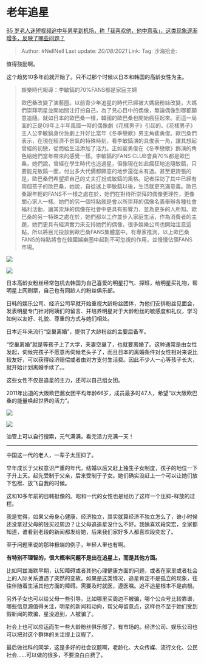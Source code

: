 # 老年追星

[85 岁老人迷短视频追中年男星到机场，称「我喜欢他，他中意我」，这类现象逐渐增多，反映了哪些问题？](https://www.zhihu.com/question/426683956/answer/1536416590)

> Author: #NellNell
> Last update: *20/08/2021*
> Link:
> Tag:
> 沙海拾金:

值得鼓励啊。

这个趋势10多年前就开始了。只不过那个时候以日本和韩国的高龄女性为主。

> 娛樂時代報導：李敏鎬的70%FANS都是家庭主婦
>
> 歐巴桑改變了演藝圈。以前青少年追星的時代已經被大媽級粉絲改變，大媽們崇拜明星並開始關注打扮自己，為了見心目中的偶像，無論偶像到哪都願意追隨。就如日本的歐巴桑一樣，韓國的歐巴桑也開始瘋狂起來。而這一局面的正是09年上半年風靡一時的偶像劇《花樣男子》引起的。《花樣男子》主人公李敏鎬身份急劇上升好比當年《冬季戀歌》男主角裴勇俊。歐巴桑們表示，在現在經濟不景氣的特殊時刻，看李敏鎬演的具俊表一角，讓其想起曾經的初戀，從而給生活添加了活力。正如裴勇俊在《冬季戀歌》飾演的角色給她們當年帶來的感覺一樣。李敏鎬的FANS CLUB會員70%都是歐巴桑，她們說，曾經在學生時代也追過星，但像現在如此瘋狂地追隨敏鎬，只要能見敏鎬一面，付出多大代價都願意的地步還從未有過。甚至更誇張的是，歐巴桑們希望把自己的丈夫打扮成敏鎬的風格。記者採訪了其中已經有兩個孩子的歐巴桑，她說，自從迷上李敏鎬以後，生活就更充滿意義。歐巴桑跟年輕的FANS不一樣之處在於，她們在對待所崇拜的偶像更理性，更像關心家人一樣。她們的另一個特點就是會以所崇拜的偶像名義舉辦各種社會福利活動，讓其崇拜的偶像在社會中更具有影響力，並為更多的人所知。歐巴桑的另一特殊之處在於，她們都以工作並步入家庭生活，作為消費者的主題，她們更具有經濟實力來支持她們的偶像，很多娛樂公司也開始注意這點，所以將目光投放到歐巴桑FANS集體當中。有專家推測，以上歐巴桑FANS的特點將會在韓國娛樂圈中起到不可忽視的作用，並慢慢佔領FANS市場。

![](https://pic1.zhimg.com/50/v2-3b2856c66baf1ff3bffd540cc723077a_720w.jpg?source=c8b7c179)

![](https://pic1.zhimg.com/80/v2-3b2856c66baf1ff3bffd540cc723077a_720w.jpg?source=c8b7c179)

日本高龄女粉丝经常包机去韩国为自己喜爱的明星打气、探班，给明星买礼物，帮明星上网刷票，自己也有同龄人的粉丝俱乐部。

日韩的娱乐公司、经济公司早就开始重视大龄粉丝团体，为他们安排粉丝见面会，发表明星专门针对阿姨们的留言、并培养明星对于大龄粉丝的敏感度和礼仪，学习如何以友好、礼貌、尊重的方式与她们相处。

日本近年来流行“空巢离婚”，提供了大龄粉丝的主要后备军。

“空巢离婚”就是等孩子上了大学，夫妻空巢了，也就要离婚了。这种通常是由女性发起，伺候完孩子不愿意再伺候老头子了，而且日本的离婚条件对女性相对来说比较友好，可以获得经济赔偿或者由对方支付生活费。因此不少人一心等孩子长大，就开始计划离婚手续了。。

这些女性不仅是追星的主力，还可以自己组女团。

2011年出道的大阪欧巴酱女团平均年龄66岁，成员最多时47人，希望“以大阪欧巴桑的能量唤起世界的活力”。

![](https://pic1.zhimg.com/50/v2-f76189fffb776185ac73dd11bd0d91f6_720w.jpg?source=c8b7c179)

![](https://pic1.zhimg.com/80/v2-f76189fffb776185ac73dd11bd0d91f6_720w.jpg?source=c8b7c179)

油管上可以自行搜索，元气满满，看完活力充满一天！

---

中国这一代的老人，一辈子太压抑了。

早年成长于父权意识严重的年代，结婚以后又赶上独生子女制度，孩子的地位一下子升上天。起先受制于父亲，后来受制于子女。她们确实没赶上一个可以让她们放下包袱、放飞自我的时候。

这和10多年前的日韩挺像的。昭和一代的女性也是经历了这样一个压抑-释放的过程。

我是觉得，如果父母身心健康，经济独立，其实就算经济不独立怎么了，谁小时候还没拿过父母的钱买过周边？让父母追追星没什么不好。我姨喜欢段奕宏，全家都知道，谁看到老段的新闻都发给她，后来我们家好多人都喜欢段奕宏了。

至于问题里说的那种极端的例子，年轻人里也有啊。

**有特别不理智的，很大概率问题不是出在追星上，而是其他方面。**

比如阿兹海默早期，认知障碍或者其他心理健康方面的问题，或者在家里或者社会上的人际关系遭遇了突然的变故。如果是这类情况，追星肯定不是孤立的现象，往往伴随着生活其他方面的障碍。需要及时就医，遵医嘱。追不追星根本不是病根。

另外子女也可以给父母一些引导。比如哪里买周边不被骗，哪个公众号比较靠谱，哪些信息源值得关注，明星的新闻和动向，帮父母留意点，这样也不至于她们受到假新闻的欺骗，星没追到，人被骗了。

社会上也可以应运而生一些大龄粉丝俱乐部了，有市场的。经济公司、娱乐公司也可以把对这个群体的关注提上议程了。

最后做社科的同学，这是多好的社会议题啊，老龄化、大众传媒、流行文化、公民社会……可以做的很多，不要浪白白费了。
